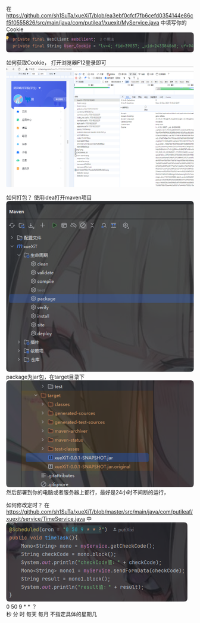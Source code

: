 在 https://github.com/sh1SuTa/xueXiT/blob/ea3ebf0cfcf7fb6cefd0354144e86cf5f0555826/src/main/java/com/putileaf/xuexit/MyService.java
中填写你的Cookie
![img.png](img.png) 

如何获取Cookie，
打开浏览器F12登录即可
![img_1.png](img_1.png)

如何打包？
使用idea打开maven项目
![img_2.png](img_2.png)
package为jar包，在target目录下
![img_3.png](img_3.png)
然后部署到你的电脑或者服务器上都行，最好是24小时不间断的运行，

如何修改定时？
在 https://github.com/sh1SuTa/xueXiT/blob/master/src/main/java/com/putileaf/xuexit/service/TimeService.java 
中
![img_4.png](img_4.png)
<br>
 0  50   9    *   *       ？   
 秒  分   时  每天 每月 不指定具体的星期几
